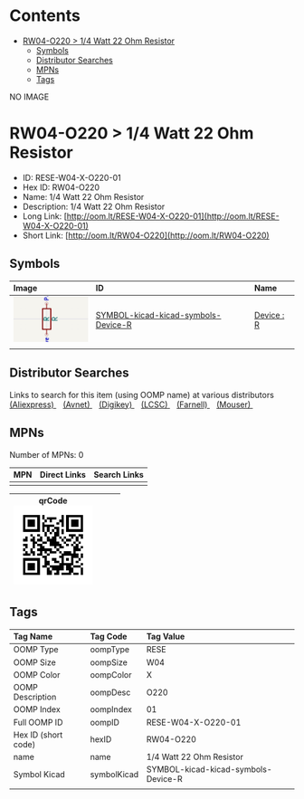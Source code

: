 



Contents
========

* [RW04-O220 > 1/4 Watt 22 Ohm Resistor](#rw04-o220--14-watt-22-ohm-resistor)
	* [Symbols](#symbols)
	* [Distributor Searches](#distributor-searches)
	* [MPNs](#mpns)
	* [Tags](#tags)
  
NO IMAGE  
# RW04-O220 > 1/4 Watt 22 Ohm Resistor

- ID: RESE-W04-X-O220-01
- Hex ID: RW04-O220
- Name: 1/4 Watt 22 Ohm Resistor
- Description: 1/4 Watt 22 Ohm Resistor
- Long Link: [http://oom.lt/RESE-W04-X-O220-01](http://oom.lt/RESE-W04-X-O220-01)
- Short Link: [http://oom.lt/RW04-O220](http://oom.lt/RW04-O220)

## Symbols
  

|Image|ID|Name|
| :--- | :--- | :--- |
|[![](https://raw.githubusercontent.com/oomlout/oomlout_OOMP_eda_V2/main/SYMBOL/kicad/kicad-symbols/Device/R/image_140.png)](https://github.com/oomlout/oomlout_OOMP_eda_V2/tree/main/SYMBOL/kicad/kicad-symbols/Device/R/)|[SYMBOL-kicad-kicad-symbols-Device-R](https://github.com/oomlout/oomlout_OOMP_eda_V2/tree/main/SYMBOL/kicad/kicad-symbols/Device/R/)|[Device : R](https://github.com/oomlout/oomlout_OOMP_eda_V2/tree/main/SYMBOL/kicad/kicad-symbols/Device/R/)|
||||

## Distributor Searches
  
Links to search for this item (using OOMP name) at various distributors  
[(Aliexpress) ](https://www.aliexpress.com/wholesale?SearchText=11171/4+Watt+22+Ohm+Resistor)&nbsp;&nbsp;&nbsp;[(Avnet) ](https://www.avnet.com/shop/us/search/1/4+Watt+22+Ohm+Resistor)&nbsp;&nbsp;&nbsp;[(Digikey) ](https://www.digikey.co.uk/en/products/result?s=1/4+Watt+22+Ohm+Resistor)&nbsp;&nbsp;&nbsp;[(LCSC) ](https://www.lcsc.com/search?q=1/4+Watt+22+Ohm+Resistor)&nbsp;&nbsp;&nbsp;[(Farnell) ](https://uk.farnell.com/search?st=1/4+Watt+22+Ohm+Resistor)&nbsp;&nbsp;&nbsp;[(Mouser) ](https://www.mouser.com/c/?q=1/4+Watt+22+Ohm+Resistor)&nbsp;&nbsp;&nbsp;
## MPNs
  
Number of MPNs: 0  

|MPN|Direct Links|Search Links|
| :--- | :--- | :--- |
||||
  

|qrCode<br>[![](https://raw.githubusercontent.com/oomlout/oomlout_OOMP_parts_V2/main/RESE/W04/X/O220/01/qrCode_140.png)](https://github.com/oomlout/oomlout_OOMP_parts_V2/tree/main/RESE/W04/X/O220/01/qrCode.png)||||
| :---: | :---: | :---: | :---: |

## Tags
  

|Tag Name|Tag Code|Tag Value|
| :--- | :--- | :--- |
|OOMP Type|oompType|RESE|
|OOMP Size|oompSize|W04|
|OOMP Color|oompColor|X|
|OOMP Description|oompDesc|O220|
|OOMP Index|oompIndex|01|
|Full OOMP ID|oompID|RESE-W04-X-O220-01|
|Hex ID (short code)|hexID|RW04-O220|
|name|name|1/4 Watt 22 Ohm Resistor|
|Symbol Kicad|symbolKicad|SYMBOL-kicad-kicad-symbols-Device-R|
||||
